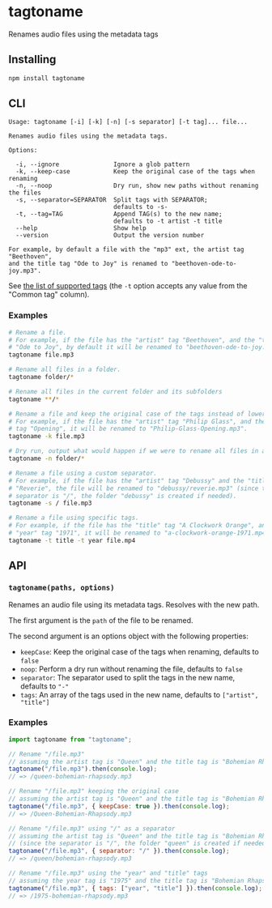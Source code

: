 # tagtoname

Renames audio files using the metadata tags

## Installing

```bash
npm install tagtoname
```

## CLI

```
Usage: tagtoname [-i] [-k] [-n] [-s separator] [-t tag]... file...

Renames audio files using the metadata tags.

Options:

  -i, --ignore               Ignore a glob pattern
  -k, --keep-case            Keep the original case of the tags when renaming
  -n, --noop                 Dry run, show new paths without renaming the files
  -s, --separator=SEPARATOR  Split tags with SEPARATOR;
                             defaults to -s-
  -t, --tag=TAG              Append TAG(s) to the new name;
                             defaults to -t artist -t title
  --help                     Show help
  --version                  Output the version number

For example, by default a file with the "mp3" ext, the artist tag "Beethoven",
and the title tag "Ode to Joy" is renamed to "beethoven-ode-to-joy.mp3".
```

See [the list of supported tags](https://github.com/Borewit/music-metadata/blob/v7.11.3/doc/common_metadata.md) (the `-t` option accepts any value from the "Common tag" column).

### Examples

```bash
# Rename a file.
# For example, if the file has the "artist" tag "Beethoven", and the "title" tag
# "Ode to Joy", by default it will be renamed to "beethoven-ode-to-joy.mp3".
tagtoname file.mp3

# Rename all files in a folder.
tagtoname folder/*

# Rename all files in the current folder and its subfolders
tagtoname **/*
```

```bash
# Rename a file and keep the original case of the tags instead of lowercasing.
# For example, if the file has the "artist" tag "Philip Glass", and the "title"
# tag "Opening", it will be renamed to "Philip-Glass-Opening.mp3".
tagtoname -k file.mp3

# Dry run, output what would happen if we were to rename all files in a folder.
tagtoname -n folder/*

# Rename a file using a custom separator.
# For example, if the file has the "artist" tag "Debussy" and the "title" tag
# "Reverie", the file will be renamed to "debussy/reverie.mp3" (since the
# separator is "/", the folder "debussy" is created if needed).
tagtoname -s / file.mp3

# Rename a file using specific tags.
# For example, if the file has the "title" tag "A Clockwork Orange", and the
# "year" tag "1971", it will be renamed to "a-clockwork-orange-1971.mp4".
tagtoname -t title -t year file.mp4
```

## API

### `tagtoname(paths, options)`

Renames an audio file using its metadata tags. Resolves with the new path.

The first argument is the `path` of the file to be renamed.

The second argument is an options object with the following properties:

- `keepCase`: Keep the original case of the tags when renaming, defaults to `false`
- `noop`: Perform a dry run without renaming the file, defaults to `false`
- `separator`: The separator used to split the tags in the new name, defaults to `"-"`
- `tags`: An array of the tags used in the new name, defaults to `["artist", "title"]`

### Examples

```js
import tagtoname from "tagtoname";

// Rename "/file.mp3"
// assuming the artist tag is "Queen" and the title tag is "Bohemian Rhapsody"
tagtoname("/file.mp3").then(console.log);
// => /queen-bohemian-rhapsody.mp3

// Rename "/file.mp3" keeping the original case
// assuming the artist tag is "Queen" and the title tag is "Bohemian Rhapsody"
tagtoname("/file.mp3", { keepCase: true }).then(console.log);
// => /Queen-Bohemian-Rhapsody.mp3

// Rename "/file.mp3" using "/" as a separator
// assuming the artist tag is "Queen" and the title tag is "Bohemian Rhapsody"
// (since the separator is "/", the folder "queen" is created if needed).
tagtoname("/file.mp3", { separator: "/" }).then(console.log);
// => /queen/bohemian-rhapsody.mp3

// Rename "/file.mp3" using the "year" and "title" tags
// assuming the year tag is "1975" and the title tag is "Bohemian Rhapsody"
tagtoname("/file.mp3", { tags: ["year", "title"] }).then(console.log);
// => /1975-bohemian-rhapsody.mp3
```
